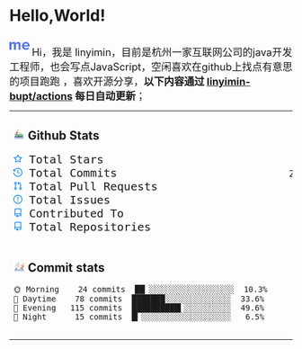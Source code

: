 # Hello,World!

<img src='https://github.com/linyimin-bupt/linyimin-bupt/blob/main/icons/about-dot-me.svg' width="36"/> <font size=4.5>Hi，我是 linyimin，目前是杭州一家互联网公司的java开发工程师，也会写点JavaScript，空闲喜欢在github上找点有意思的项目跑跑 ，喜欢开源分享，**以下内容通过 <a href="https://github.com/linyimin-bupt/linyimin-bupt/actions" target="_blank">linyimin-bupt/actions</a> 每日自动更新**；</font>

<table width="100%">
<tr width="100%">
<td valign="top" width="50%">

## <img src='https://github.com/linyimin-bupt/linyimin-bupt/blob/main/icons/jet-ski.svg' height="20px"> Github Stats

<!-- github stats starts -->
<pre>
<img src='https://github.com/linyimin-bupt/linyimin-bupt/blob/main/icons/total-star.svg' height='16px'><font size=5> Total Stars             </font><font size=4.5>                   49</font>
<img src='https://github.com/linyimin-bupt/linyimin-bupt/blob/main/icons/total-commits.svg' height='16px'><font size=5> Total Commits           </font><font size=4.5>                  292</font>
<img src='https://github.com/linyimin-bupt/linyimin-bupt/blob/main/icons/total-prs.svg' height='16px'><font size=5> Total Pull Requests     </font><font size=4.5>                   68</font>
<img src='https://github.com/linyimin-bupt/linyimin-bupt/blob/main/icons/total-issue.svg' height='16px'><font size=5> Total Issues            </font><font size=4.5>                   13</font>
<img src='https://github.com/linyimin-bupt/linyimin-bupt/blob/main/icons/contributed-to.svg' height='16px'><font size=5> Contributed To          </font><font size=4.5>                    3</font>
<img src='https://github.com/linyimin-bupt/linyimin-bupt/blob/main/icons/contributed-to.svg' height='16px'><font size=5> Total Repositories      </font><font size=4.5>                   91</font>
</pre>
<!-- github stats ends -->

</td>
<td valign="top" width="500px">

## <img src='https://github.com/linyimin-bupt/linyimin-bupt/blob/main/icons/sup.svg' height="20px"> Most Used Language

<!-- Most Used Language starts -->
<pre>
<img src='https://github.com/linyimin-bupt/linyimin-bupt/blob/main/icons/java-original-wordmark.svg' height='16px'><font size=4.5>Markdown     31 mins  ███▓░░░░░░░░░░░░░░░░  71.1%</size>
<img src='https://github.com/linyimin-bupt/linyimin-bupt/blob/main/icons/java-original-wordmark.svg' height='16px'><font size=4.5>Bash         10 mins  ██████▓░░░░░░░░░░░  24.6%</size>
<img src='https://github.com/linyimin-bupt/linyimin-bupt/blob/main/icons/java-original-wordmark.svg' height='16px'><font size=4.5>JavaScript    0 secs  ███▓░░░░░░░░░░░░░░░░  1.4%</size>
<img src='https://github.com/linyimin-bupt/linyimin-bupt/blob/main/icons/java-original-wordmark.svg' height='16px'><font size=4.5>HTML          0 secs  ███▓░░░░░░░░░░░░░░░░  1.0%</size>
<img src='https://github.com/linyimin-bupt/linyimin-bupt/blob/main/icons/java-original-wordmark.svg' height='16px'><font size=4.5>Other         0 secs  ███▓░░░░░░░░░░░░░░░░  0.8%</size>
<img src='https://github.com/linyimin-bupt/linyimin-bupt/blob/main/icons/java-original-wordmark.svg' height='16px'><font size=4.5>Java          0 secs  ███▓░░░░░░░░░░░░░░░░  0.7%</size>
</pre>
<!-- Most Used Language ends -->

</td>
</tr>
<tr>
<td valign="top" width="50%">

## <img src='https://github.com/linyimin-bupt/linyimin-bupt/blob/main/icons/catamaran.svg' height='20px'> Commit stats

<!-- Commit stats starts -->
<pre>
🌞 Morning    24 commits  ██▏░░░░░░░░░░░░░░░░░░  10.3%
🌆 Daytime    78 commits  ███████░░░░░░░░░░░░░░  33.6%
🌃 Evening   115 commits  ██████████▍░░░░░░░░░░  49.6%
🌙 Night      15 commits  █▎░░░░░░░░░░░░░░░░░░░   6.5%
</pre>
<!-- Commit stats ends -->

</td>
<td valign="top" width="500px">

## <img src='https://github.com/linyimin-bupt/linyimin-bupt/blob/main/icons/rafting.svg' height='20px'> Recent Pushed

<!-- Recent Pushed starts -->
<pre>
<a href='' target='_blank'>wait info ...</a> 
<a href='' target='_blank'>wait info ...</a> 
<a href='' target='_blank'>wait info ...</a> 
<a href='' target='_blank'>wait info ...</a> 
<a href='' target='_blank'>wait info ...</a>
</pre>
<!-- Recent Pushed ends -->
</td>
</tr>
</table>